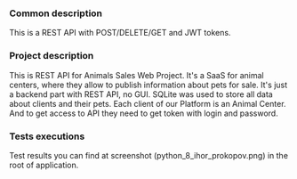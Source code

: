 ### Common description
This is a REST API with POST/DELETE/GET and JWT tokens.


### Project description
This is REST API for Animals Sales Web Project.
It's a SaaS for animal centers, where they allow to publish information about pets for sale. 
It's just a backend part with REST API, no GUI.
SQLite was used to store all data about clients and their pets. 
Each client of our Platform is an Animal Center. And to get access to API they need to get token with login and password.


### Tests executions
Test results you can find at screenshot (python_8_ihor_prokopov.png) in the root of application. 